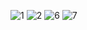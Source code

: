 ![1](https://github.com/user-attachments/assets/41e58326-2151-4659-89c2-805bf87ebdd1)
![2](https://github.com/user-attachments/assets/3a9333fa-dd0f-4ed9-b52c-31abec78a79c)
![6](https://github.com/user-attachments/assets/728f98f3-bd78-477c-9e29-e2349a5df9a2)
![7](https://github.com/user-attachments/assets/89e9f319-8841-41de-a47a-97414421c0de)
